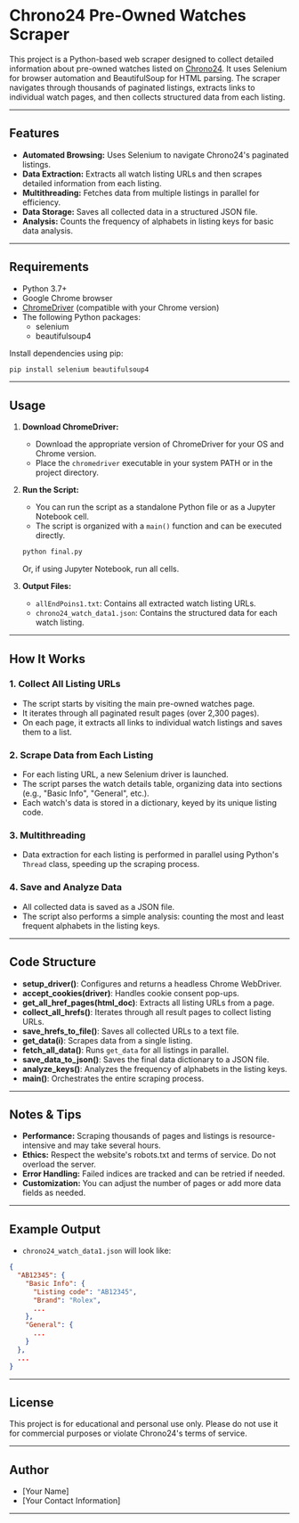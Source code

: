 # Chrono24 Pre-Owned Watches Scraper

This project is a Python-based web scraper designed to collect detailed information about pre-owned watches listed on [Chrono24](https://www.chrono24.in). It uses Selenium for browser automation and BeautifulSoup for HTML parsing. The scraper navigates through thousands of paginated listings, extracts links to individual watch pages, and then collects structured data from each listing.

---

## Features

- **Automated Browsing:** Uses Selenium to navigate Chrono24's paginated listings.
- **Data Extraction:** Extracts all watch listing URLs and then scrapes detailed information from each listing.
- **Multithreading:** Fetches data from multiple listings in parallel for efficiency.
- **Data Storage:** Saves all collected data in a structured JSON file.
- **Analysis:** Counts the frequency of alphabets in listing keys for basic data analysis.

---

## Requirements

- Python 3.7+
- Google Chrome browser
- [ChromeDriver](https://sites.google.com/chromium.org/driver/) (compatible with your Chrome version)
- The following Python packages:
  - selenium
  - beautifulsoup4

Install dependencies using pip:

```bash
pip install selenium beautifulsoup4
```

---

## Usage

1. **Download ChromeDriver:**
   - Download the appropriate version of ChromeDriver for your OS and Chrome version.
   - Place the `chromedriver` executable in your system PATH or in the project directory.

2. **Run the Script:**
   - You can run the script as a standalone Python file or as a Jupyter Notebook cell.
   - The script is organized with a `main()` function and can be executed directly.

   ```bash
   python final.py
   ```

   Or, if using Jupyter Notebook, run all cells.

3. **Output Files:**
   - `allEndPoins1.txt`: Contains all extracted watch listing URLs.
   - `chrono24_watch_data1.json`: Contains the structured data for each watch listing.

---

## How It Works

### 1. Collect All Listing URLs

- The script starts by visiting the main pre-owned watches page.
- It iterates through all paginated result pages (over 2,300 pages).
- On each page, it extracts all links to individual watch listings and saves them to a list.

### 2. Scrape Data from Each Listing

- For each listing URL, a new Selenium driver is launched.
- The script parses the watch details table, organizing data into sections (e.g., "Basic Info", "General", etc.).
- Each watch's data is stored in a dictionary, keyed by its unique listing code.

### 3. Multithreading

- Data extraction for each listing is performed in parallel using Python's `Thread` class, speeding up the scraping process.

### 4. Save and Analyze Data

- All collected data is saved as a JSON file.
- The script also performs a simple analysis: counting the most and least frequent alphabets in the listing keys.

---

## Code Structure

- **setup_driver()**: Configures and returns a headless Chrome WebDriver.
- **accept_cookies(driver)**: Handles cookie consent pop-ups.
- **get_all_href_pages(html_doc)**: Extracts all listing URLs from a page.
- **collect_all_hrefs()**: Iterates through all result pages to collect listing URLs.
- **save_hrefs_to_file()**: Saves all collected URLs to a text file.
- **get_data(i)**: Scrapes data from a single listing.
- **fetch_all_data()**: Runs `get_data` for all listings in parallel.
- **save_data_to_json()**: Saves the final data dictionary to a JSON file.
- **analyze_keys()**: Analyzes the frequency of alphabets in the listing keys.
- **main()**: Orchestrates the entire scraping process.

---

## Notes & Tips

- **Performance:** Scraping thousands of pages and listings is resource-intensive and may take several hours.
- **Ethics:** Respect the website's robots.txt and terms of service. Do not overload the server.
- **Error Handling:** Failed indices are tracked and can be retried if needed.
- **Customization:** You can adjust the number of pages or add more data fields as needed.

---

## Example Output

- `chrono24_watch_data1.json` will look like:

```json
{
  "AB12345": {
    "Basic Info": {
      "Listing code": "AB12345",
      "Brand": "Rolex",
      ...
    },
    "General": {
      ...
    }
  },
  ...
}
```

---

## License

This project is for educational and personal use only. Please do not use it for commercial purposes or violate Chrono24's terms of service.

---

## Author

- [Your Name]
- [Your Contact Information]

---